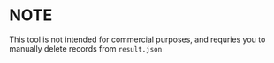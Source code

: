 # NOTE 
This tool is not intended for commercial purposes, and requries you to manually delete records from `result.json`